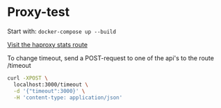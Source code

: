 # Proxy-test

Start with: `docker-compose up --build`

[Visit the haproxy stats route](http://localhost:5001/haproxy?stats)


To change timeout, send a POST-request to one of the api's to the route /timeout

```sh
curl -XPOST \
  localhost:3000/timeout \
  -d '{"timeout":3000}' \
  -H 'content-type: application/json'
```
